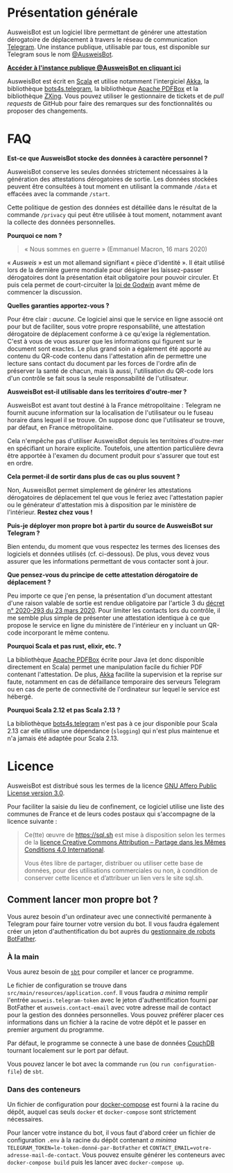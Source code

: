 # Présentation générale

AusweisBot est un logiciel libre permettant de générer une attestation
dérogatoire de déplacement à travers le réseau de communication
[Telegram](https://telegram.org). Une instance publique, utilisable par tous,
est disponible sur Telegram sous le nom [@AusweisBot](https://telegram.me/AusweisBot).

[__Accéder à l'instance publique @AusweisBot en cliquant ici__](https://telegram.me/AusweisBot)

AusweisBot est écrit en [Scala](https://www.scala-lang.org/) et utilise notamment l'intergiciel
[Akka](https://akka.io), la bibliothèque [bots4s.telegram](https://github.com/bot4s/telegram),
la bibliothèque [Apache PDFBox](https://pdfbox.apache.org/) et la bibliothèque [ZXing](https://github.com/zxing/zxing).
Vous pouvez utiliser le gestionnaire de tickets et de _pull requests_ de GitHub pour faire
des remarques sur des fonctionnalités ou proposer des changements.

# FAQ

__Est-ce que AusweisBot stocke des données à caractère personnel ?__

AusweisBot conserve les seules données strictement nécessaires à la génération
des attestations dérogatoires de sortie. Les données stockées peuvent être
consultées à tout moment en utilisant la commande `/data` et effacées avec la
commande `/start`.

Cette politique de gestion des données est détaillée dans le résultat de la
commande `/privacy` qui peut être utilisée à tout moment, notamment avant la collecte
des données personnelles.

__Pourquoi ce nom ?__

> « Nous sommes en guerre » (Emmanuel Macron, 16 mars 2020)

« _Ausweis_ » est un mot allemand signifiant « pièce d'identité ». Il était utilisé lors de la
dernière guerre mondiale pour désigner les laissez-passer dérogatoires dont la présentation
était obligatoire pour pouvoir circuler. Et puis cela permet de court-circuiter
la [loi de Godwin](https://fr.wikipedia.org/wiki/Loi_de_Godwin) avant même de commencer la
discussion.

__Quelles garanties apportez-vous ?__

Pour être clair : _aucune_. Ce logiciel ainsi que le service en ligne
associé ont pour but de faciliter, sous votre propre responsabilité,
une attestation dérogatoire de déplacement conforme à ce qu'exige la
réglementation. C'est à vous de vous assurer que les informations qui
figurent sur le document sont exactes. Le plus grand soin a également
été apporté au contenu du QR-code contenu dans l'attestation afin de
permettre une lecture sans contact du document par les forces de l'ordre
afin de préserver la santé de chacun, mais là aussi, l'utilisation du
QR-code lors d'un contrôle se fait sous la seule responsabilité de
l'utilisateur.

__AusweisBot est-il utilisable dans les territoires d'outre-mer ?__

AusweisBot est avant tout destiné à la France métropolitaine : Telegram ne fournit aucune
information sur la localisation de l'utilisateur ou le fuseau horaire dans lequel il se
trouve. On suppose donc que l'utilisateur se trouve, par défaut, en France métropolitaine.

Cela n'empêche pas d'utiliser AusweisBot depuis les territoires d'outre-mer en spécifiant
un horaire explicite. Toutefois, une attention particulière devra être apportée à l'examen
du document produit pour s'assurer que tout est en ordre.

__Cela permet-il de sortir dans plus de cas ou plus souvent ?__

Non, AusweisBot permet simplement de générer les attestations dérogatoires de déplacement
tel que vous le feriez avec l'attestation papier ou le générateur d'attestation mis à disposition
par le ministère de l'intérieur. __Restez chez vous !__

__Puis-je déployer mon propre bot à partir du source de AusweisBot sur Telegram ?__

Bien entendu, du moment que vous respectez les termes des licenses des logiciels
et données utilisés (cf. ci-dessous). De plus, vous devez vous assurer que les informations
permettant de vous contacter sont à jour.

__Que pensez-vous du principe de cette attestation dérogatoire de déplacement ?__

Peu importe ce que j'en pense, la présentation d'un document attestant d'une raison valable
de sortie est rendue obligatoire par l'article 3 du
[décret n° 2020-293 du 23 mars 2020](https://www.legifrance.gouv.fr/affichTexte.do?cidTexte=JORFTEXT000041746694).
Pour limiter les contacts lors du contrôle, il me semble plus simple de présenter une attestation
identique à ce que propose le service en ligne du ministère de l'intérieur en y incluant
un QR-code incorporant le même contenu.

__Pourquoi Scala et pas rust, elixir, etc. ?__

La bibliothèque [Apache PDFBox](https://pdfbox.apache.org) écrite pour Java (et donc disponible directement
en Scala) permet une manipulation facile du fichier PDF contenant l'attestation. De plus, [Akka](https://akka.io) facilite la supervision
et la reprise sur faute, notamment en cas de défaillance temporaire des serveurs Telegram ou en cas
de perte de connectivité de l'ordinateur sur lequel le service est hébergé.

__Pourquoi Scala 2.12 et pas Scala 2.13 ?__

La bibliothèque [bots4s.telegram](https://github.com/bot4s/telegram) n'est pas à ce jour disponible
pour Scala 2.13 car elle utilise une dépendance (`slogging`) qui n'est plus maintenue et n'a
jamais été adaptée pour Scala 2.13.

# Licence

AusweisBot est distribué sous les termes de la licence [GNU Affero
Public License version 3.0](https://www.gnu.org/licenses/agpl-3.0.html).

Pour faciliter la saisie du lieu de confinement, ce logiciel utilise une
liste des communes de France et de leurs codes postaux qui s'accompagne
de la licence suivante :

> Ce(tte) œuvre de https://sql.sh est mise à disposition
> selon les termes de la [licence Creative Commons
> Attribution – Partage dans les Mêmes Conditions 4.0
> International](http://creativecommons.org/licenses/by-sa/4.0/).
>
> Vous êtes libre de partager, distribuer ou utiliser cette base de données,
> pour des utilisations commerciales ou non, à condition de conserver cette licence
> et d’attribuer un lien vers le site sql.sh.

## Comment lancer mon propre bot ?

Vous aurez besoin d'un ordinateur avec une connectivité permanente à Telegram pour faire tourner
votre version du bot. Il vous faudra également créer un jeton d'authentification du bot
auprès du [gestionnaire de robots BotFather](https://telegram.me/BotFather).

### À la main

Vous aurez besoin de [`sbt`](https://www.scala-sbt.org) pour compiler et lancer ce programme.

Le fichier de configuration se trouve dans `src/main/resources/application.conf`. Il vous
faudra _a minima_ remplir l'entrée `ausweis.telegram-token` avec le jeton d'authentification
fourni par BotFather et `ausweis.contact-email` avec votre adresse mail de contact pour la gestion
des données personnelles. Vous pouvez préférer placer ces informations dans un fichier à la
racine de votre dépôt et le passer en premier argument du programme.

Par défaut, le programme se connecte à une base de données [CouchDB](https://couchdb.apache.org)
tournant localement sur le port par défaut.

Vous pouvez lancer le bot avec la commande `run` (ou `run configuration-file`) de `sbt`.

### Dans des conteneurs

Un fichier de configuration pour
[docker-compose](https://docs.docker.com/compose/) est fourni à la racine
du dépôt, auquel cas seuls `docker` et `docker-compose` sont strictement nécessaires.

Pour lancer votre instance du bot, il vous faut d'abord créer un fichier
de configuration `.env` à la racine du dépôt contenant _a minima_
`TELEGRAM_TOKEN=le-token-donné-par-BotFather` et
`CONTACT_EMAIL=votre-adresse-mail-de-contact`. Vous pouvez ensuite générer
les conteneurs avec `docker-compose build` puis les lancer avec
`docker-compose up`.
